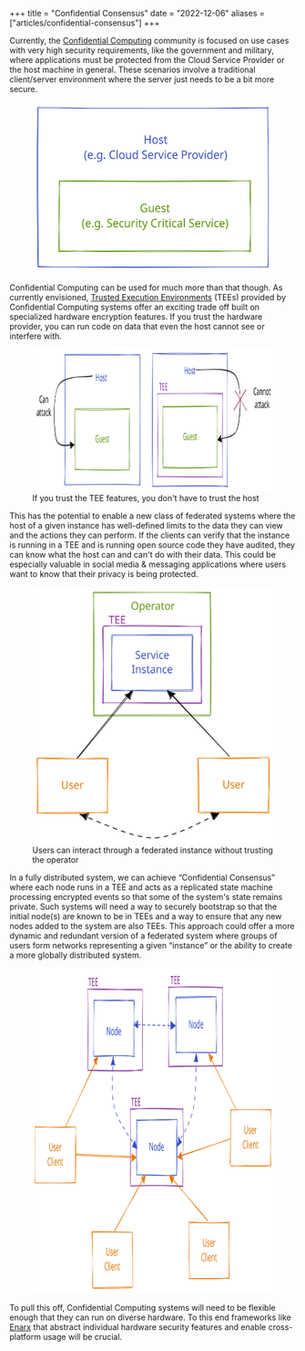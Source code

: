+++
title = "Confidential Consensus"
date = "2022-12-06"
aliases = ["articles/confidential-consensus"]
+++

Currently, the [Confidential Computing] community is focused on use cases with very high security requirements,
like the government and military, where applications must be protected from the Cloud Service Provider or the host machine in general.
These scenarios involve a traditional client/server environment where the server just needs to be a bit more secure.

<figure>
    <img
        src="/cc/figure-0.svg"
        width="450px"
        height="300px"
        alt="Diagram showing a cloud service provider host containing a security critical service guest"
    />
</figure>


Confidential Computing can be used for much more than that though.
As currently envisioned, [Trusted Execution Environments] (TEEs)
provided by Confidential Computing systems offer an exciting trade off built on specialized hardware encryption features.
If you trust the hardware provider, you can run code on data that even the host cannot see or interfere with.

<figure>
    <img
        src="/cc/figure-1.svg"
        width="800px"
        height="250px"
        alt="Diagram showing how a guest in a TEE can be attacked while one not in one can be."
    />
    <figcaption>If you trust the TEE features, you don't have to trust the host</figcaption>
</figure>

This has the potential to enable a new class of federated systems where
the host of a given instance has well-defined limits to the data they can view and the actions they can perform.
If the clients can verify that the instance is running in a TEE and is running open source code they have audited,
they can know what the host can and can't do with their data.
This could be especially valuable in social media & messaging applications where users want to know that their privacy is being protected.

<figure>
    <img
        src="/cc/figure-2.svg"
        width="450px"
        height="450px"
        alt="Diagram showing two users talking to a service instance within a TEE as a way to talk to each other."
    />
    <figcaption>Users can interact through a federated instance without trusting the operator</figcaption>
</figure>

In a fully distributed system, we can achieve <q>Confidential Consensus</q>
where each node runs in a TEE and acts as a replicated state machine processing encrypted events so that some of the system's state remains private.
Such systems will need a way to securely bootstrap so that the initial node(s) are known to be in TEEs
and a way to ensure that any new nodes added to the system are also TEEs.
This approach could offer a more dynamic and redundant version of a federated system where groups of users form networks
representing a given <q>instance</q> or the ability to create a more globally distributed system.

<figure>
    <img
        src="/cc/figure-3.svg"
        width="800px"
        height="570px"
        alt="Diagram showing three TEEs each running a node and users talking to various nodes."
    />
</figure>

To pull this off, Confidential Computing systems will need to be flexible enough that they can run on diverse hardware.
To this end frameworks like [Enarx] that abstract individual hardware security features
and enable cross-platform usage will be crucial.

[Confidential Computing]: https://confidentialcomputing.io/
[Trusted Execution Environments]: https://en.wikipedia.org/wiki/Trusted_execution_environment
[Enarx]: https://enarx.dev/